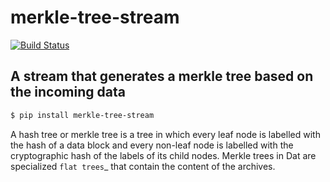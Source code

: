 # merkle-tree-stream

[![Build Status](https://drone.autonomic.zone/api/badges/hyperpy/merkle-tree-stream/status.svg)](https://drone.autonomic.zone/hyperpy/merkle-tree-stream)

## A stream that generates a merkle tree based on the incoming data

```sh
$ pip install merkle-tree-stream
```

A hash tree or merkle tree is a tree in which every leaf node is labelled
with the hash of a data block and every non-leaf node is labelled with the
cryptographic hash of the labels of its child nodes. Merkle trees in Dat
are specialized `flat trees`\_ that contain the content of the archives.
